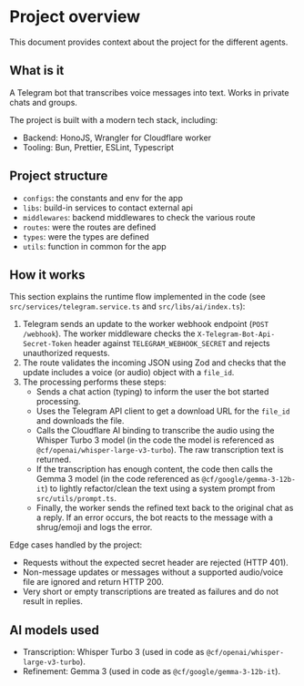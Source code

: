 # Project overview

This document provides context about the project for the different agents.

## What is it

A Telegram bot that transcribes voice messages into text. Works in private chats and groups.

The project is built with a modern tech stack, including:

- Backend: HonoJS, Wrangler for Cloudflare worker
- Tooling: Bun, Prettier, ESLint, Typescript

## Project structure

- `configs`: the constants and env for the app
- `libs`: build-in services to contact external api
- `middlewares`: backend middlewares to check the various route
- `routes`: were the routes are defined
- `types`: were the types are defined
- `utils`: function in common for the app

## How it works

This section explains the runtime flow implemented in the code (see `src/services/telegram.service.ts` and `src/libs/ai/index.ts`):

1. Telegram sends an update to the worker webhook endpoint (`POST /webhook`). The worker middleware checks the `X-Telegram-Bot-Api-Secret-Token` header against `TELEGRAM_WEBHOOK_SECRET` and rejects unauthorized requests.
2. The route validates the incoming JSON using Zod and checks that the update includes a voice (or audio) object with a `file_id`.
3. The processing performs these steps:
   - Sends a chat action (typing) to inform the user the bot started processing.
   - Uses the Telegram API client to get a download URL for the `file_id` and downloads the file.
   - Calls the Cloudflare AI binding to transcribe the audio using the Whisper Turbo 3 model (in the code the model is referenced as `@cf/openai/whisper-large-v3-turbo`). The raw transcription text is returned.
   - If the transcription has enough content, the code then calls the Gemma 3 model (in the code referenced as `@cf/google/gemma-3-12b-it`) to lightly refactor/clean the text using a system prompt from `src/utils/prompt.ts`.
   - Finally, the worker sends the refined text back to the original chat as a reply. If an error occurs, the bot reacts to the message with a shrug/emoji and logs the error.

Edge cases handled by the project:

- Requests without the expected secret header are rejected (HTTP 401).
- Non-message updates or messages without a supported audio/voice file are ignored and return HTTP 200.
- Very short or empty transcriptions are treated as failures and do not result in replies.

## AI models used

- Transcription: Whisper Turbo 3 (used in code as `@cf/openai/whisper-large-v3-turbo`).
- Refinement: Gemma 3 (used in code as `@cf/google/gemma-3-12b-it`).
